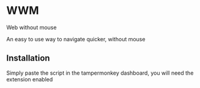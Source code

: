 # WWM
Web without mouse

An easy to use way to navigate quicker, without mouse

## Installation

Simply paste the script in the tampermonkey dashboard, you will need the extension enabled